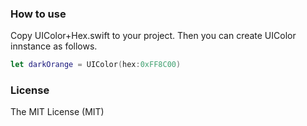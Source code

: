 ### How to use
Copy UIColor+Hex.swift to your project. Then you can create UIColor innstance as follows.
```swift
let darkOrange = UIColor(hex:0xFF8C00)
```

### License
The MIT License (MIT)
